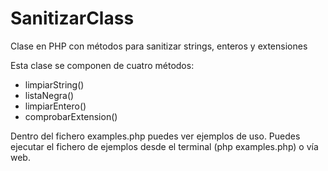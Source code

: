 # SanitizarClass
Clase en PHP con métodos para sanitizar strings, enteros y extensiones

Esta clase se componen de cuatro métodos:

 - limpiarString()
 - listaNegra()
 - limpiarEntero()
 - comprobarExtension()

Dentro del fichero examples.php puedes ver ejemplos de uso. Puedes ejecutar el fichero de ejemplos desde el terminal (php examples.php) o vía web.
